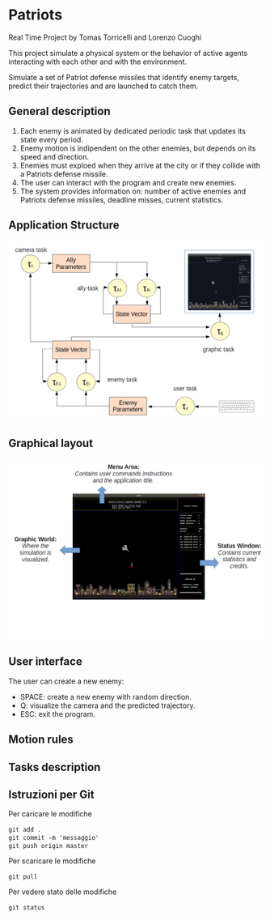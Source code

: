 ﻿# Patriots
Real Time Project by Tomas Torricelli and Lorenzo Cuoghi

This project simulate a physical system or the behavior of active agents interacting with each other and with the environment.

Simulate a set of Patriot defense missiles that identify enemy targets, predict their trajectories and are launched to catch them.

## General description
1. Each enemy is animated by dedicated periodic task that updates its state every period.
2. Enemy motion is indipendent on the other enemies, but depends on its speed and direction.
3. Enemies must exploed when they arrive at the city or if they collide with a Patriots defense missile.
4. The user can interact with the program and create new enemies.
5. The system provides information on: number of active enemies and Patriots defense missiles, deadline misses, current statistics.

## Application Structure
![alt text](https://github.com/212622/RealTimeProject/blob/master/README/Applicationstructure.png)
## Graphical layout
![alt text](https://github.com/212622/RealTimeProject/blob/master/README/Graphicallayout.png)
## User interface
The user can create a new enemy:
- SPACE: create a new enemy with random direction.
- Q:	 visualize the camera and the predicted trajectory.
- ESC:	 exit the program.
## Motion rules

## Tasks description
## Istruzioni per Git

Per caricare le modifiche

	git add .
	git commit -m 'messaggio'
	git push origin master

Per scaricare le modifiche

	git pull
	
Per vedere stato delle modifiche

	git status
	
